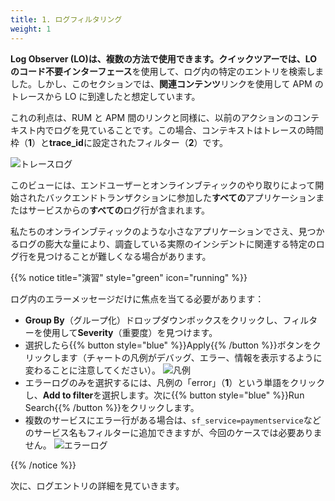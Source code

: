 ```yaml
---
title: 1. ログフィルタリング
weight: 1
---
```


**Log Observer (LO)**は、複数の方法で使用できます。クイックツアーでは、LO の**コード不要インターフェース**を使用して、ログ内の特定のエントリを検索しました。しかし、このセクションでは、**関連コンテンツ**リンクを使用して APM のトレースから LO に到達したと想定しています。

これの利点は、RUM と APM 間のリンクと同様に、以前のアクションのコンテキスト内でログを見ていることです。この場合、コンテキストはトレースの時間枠（**1**）と**trace_id**に設定されたフィルター（**2**）です。

![トレースログ](../images/log-observer-trace-logs.png)

このビューには、エンドユーザーとオンラインブティックのやり取りによって開始されたバックエンドトランザクションに参加した**すべての**アプリケーションまたはサービスからの**すべての**ログ行が含まれます。

私たちのオンラインブティックのような小さなアプリケーションでさえ、見つかるログの膨大な量により、調査している実際のインシデントに関連する特定のログ行を見つけることが難しくなる場合があります。

{{% notice title="演習" style="green" icon="running" %}}

ログ内のエラーメッセージだけに焦点を当てる必要があります：

- **Group By**（グループ化）ドロップダウンボックスをクリックし、フィルターを使用して**Severity**（重要度）を見つけます。
- 選択したら{{% button style="blue" %}}Apply{{% /button %}}ボタンをクリックします（チャートの凡例がデバッグ、エラー、情報を表示するように変わることに注意してください）。
  ![凡例](../images/severity-logs.png)
- エラーログのみを選択するには、凡例の「error」（**1**）という単語をクリックし、**Add to filter**を選択します。次に{{% button style="blue" %}}Run Search{{% /button %}}をクリックします。
- 複数のサービスにエラー行がある場合は、`sf_service=paymentservice`などのサービス名もフィルターに追加できますが、今回のケースでは必要ありません。
  ![エラーログ](../images/log-observer-errors.png)

{{% /notice %}}

次に、ログエントリの詳細を見ていきます。
